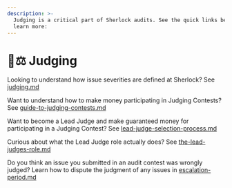 ```yaml
---
description: >-
  Judging is a critical part of Sherlock audits. See the quick links below to
  learn more:
---
```


# 🧑⚖ Judging

Looking to understand how issue severities are defined at Sherlock? See [judging.md](judging.md "mention")

Want to understand how to make money participating in Judging Contests? See [guide-to-judging-contests.md](guide-to-judging-contests.md "mention")

Want to become a Lead Judge and make guaranteed money for participating in a Judging Contest? See [lead-judge-selection-process.md](lead-judge-selection-process.md "mention")

Curious about what the Lead Judge role actually does? See [the-lead-judges-role.md](the-lead-judges-role.md "mention")

Do you think an issue you submitted in an audit contest was wrongly judged? Learn how to dispute the judgment of any issues in [escalation-period.md](escalation-period.md "mention")
